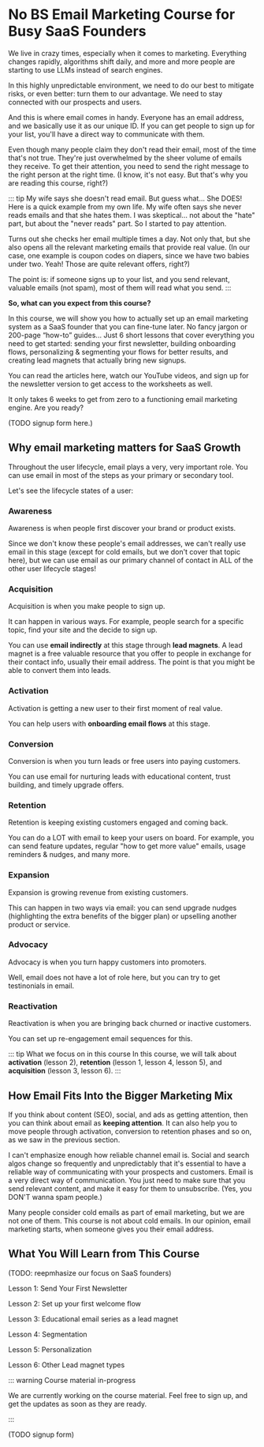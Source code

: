 ---
---

# No BS Email Marketing Course for Busy SaaS Founders

We live in crazy times, especially when it comes to marketing. Everything changes rapidly, algorithms shift daily, and more and more people are starting to use LLMs instead of search engines.

In this highly unpredictable environment, we need to do our best to mitigate risks, or even better: turn them to our advantage. We need to stay connected with our prospects and users.

And this is where email comes in handy. Everyone has an email address, and we basically use it as our unique ID. If you can get people to sign up for your list, you'll have a direct way to communicate with them.

Even though many people claim they don't read their email, most of the time that's not true. They're just overwhelmed by the sheer volume of emails they receive. To get their attention, you need to send the right message to the right person at the right time. (I know, it's not easy. But that's why you are reading this course, right?)

::: tip My wife says she doesn't read email. But guess what... She DOES!
Here is a quick example from my own life. My wife often says she never reads emails and that she hates them. I was skeptical... not about the "hate" part, but about the "never reads" part. So I started to pay attention.

Turns out she checks her email multiple times a day. Not only that, but she also opens all the relevant marketing emails that provide real value. (In our case, one example is coupon codes on diapers, since we have two babies under two. Yeah! Those are quite relevant offers, right?)

The point is: if someone signs up to your list, and you send relevant, valuable emails (not spam), most of them will read what you send.
:::

**So, what can you expect from this course?**

In this course, we will show you how to actually set up an email marketing system as a SaaS founder that you can fine-tune later. No fancy jargon or 200-page “how-to” guides... Just 6 short lessons that cover everything you need to get started: sending your first newsletter, building onboarding flows, personalizing & segmenting your flows for better results, and creating lead magnets that actually bring new signups.

You can read the articles here, watch our YouTube videos, and sign up for the newsletter version to get access to the worksheets as well.

It only takes 6 weeks to get from zero to a functioning email marketing engine. Are you ready?


(TODO signup form here.)


## Why email marketing matters for SaaS Growth

Throughout the user lifecycle, email plays a very, very important role. You can use email in most of the steps as your primary or secondary tool.

Let's see the lifecycle states of a user:

### Awareness

Awareness is when people first discover your brand or product exists.

Since we don't know these people's email addresses, we can't really use email in this stage (except for cold emails, but we don't cover that topic here), but we can use email as our primary channel of contact in ALL of the other user lifecycle stages!

### Acquisition

Acquisition is when you make people to sign up.

It can happen in various ways. For example, people search for a specific topic, find your site and the decide to sign up.

You can use **email indirectly** at this stage through **lead magnets**. A lead magnet is a free valuable resource that you offer to people in exchange for their contact info, usually their email address. The point is that you might be able to convert them into leads.

### Activation

Activation is getting a new user to their first moment of real value.

You can help users with **onboarding email flows** at this stage.

### Conversion

Conversion is when you turn leads or free users into paying customers.

You can use email for nurturing leads with educational content, trust building, and timely upgrade offers.

### Retention 

Retention is keeping existing customers engaged and coming back.

You can do a LOT with email to keep your users on board. For example, you can send feature updates, regular "how to get more value" emails, usage reminders & nudges, and many more.

### Expansion

Expansion is growing revenue from existing customers.

This can happen in two ways via email: you can send upgrade nudges (highlighting the extra benefits of the bigger plan) or upselling another product or service.

### Advocacy

Advocacy is when you turn happy customers into promoters.

Well, email does not have a lot of role here, but you can try to get testinonials in email.

### Reactivation

Reactivation is when you are bringing back churned or inactive customers.

You can set up re-engagement email sequences for this.


::: tip What we focus on in this course
In this course, we will talk about **activation** (lesson 2), **retention** (lesson 1, lesson 4, lesson 5), and **acquisition** (lesson 3, lesson 6). 
:::


## How Email Fits Into the Bigger Marketing Mix

If you think about content (SEO), social, and ads as getting attention, then you can think about email as **keeping attention**. It can also help you to move people through activation, conversion to retention phases and so on, as we saw in the previous section.

I can't emphasize enough how reliable channel email is. Social and search algos change so frequently and unpredictably that it's essential to have a reliable way of communicating with your prospects and customers. Email is a very direct way of communication. You just need to make sure that you send relevant content, and make it easy for them to unsubscribe. (Yes, you DON'T wanna spam people.)

Many people consider cold emails as part of email marketing, but we are not one of them. This course is not about cold emails. In our opinion, email marketing starts, when someone gives you their email address.

## What You Will Learn from This Course

(TODO: reepmhasize our focus on SaaS founders)

Lesson 1: Send Your First Newsletter

Lesson 2: Set up your first welcome flow

Lesson 3: Educational email series as a lead magnet

Lesson 4: Segmentation

Lesson 5: Personalization

Lesson 6: Other Lead magnet types

::: warning Course material in-progress

We are currently working on the course material. Feel free to sign up, and get the updates as soon as they are ready.

:::

(TODO signup form)
